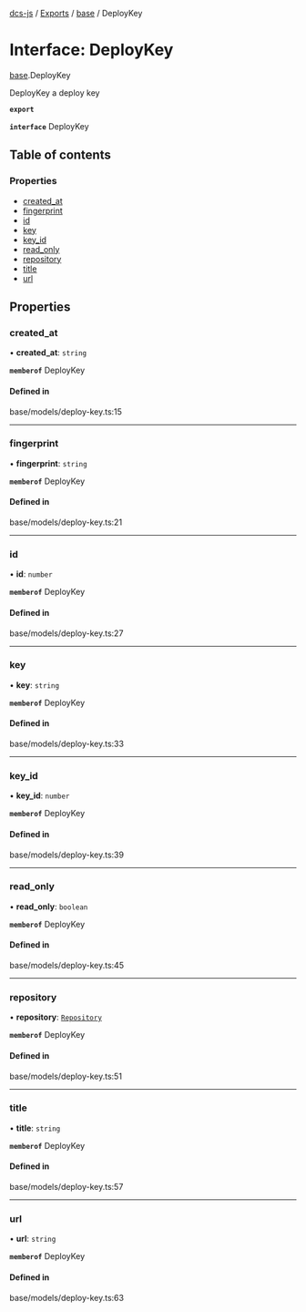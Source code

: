 [dcs-js](../README.md) / [Exports](../modules.md) / [base](../modules/base.md) / DeployKey

# Interface: DeployKey

[base](../modules/base.md).DeployKey

DeployKey a deploy key

**`export`**

**`interface`** DeployKey

## Table of contents

### Properties

- [created\_at](base.DeployKey.md#created_at)
- [fingerprint](base.DeployKey.md#fingerprint)
- [id](base.DeployKey.md#id)
- [key](base.DeployKey.md#key)
- [key\_id](base.DeployKey.md#key_id)
- [read\_only](base.DeployKey.md#read_only)
- [repository](base.DeployKey.md#repository)
- [title](base.DeployKey.md#title)
- [url](base.DeployKey.md#url)

## Properties

### <a id="created_at" name="created_at"></a> created\_at

• **created\_at**: `string`

**`memberof`** DeployKey

#### Defined in

base/models/deploy-key.ts:15

___

### <a id="fingerprint" name="fingerprint"></a> fingerprint

• **fingerprint**: `string`

**`memberof`** DeployKey

#### Defined in

base/models/deploy-key.ts:21

___

### <a id="id" name="id"></a> id

• **id**: `number`

**`memberof`** DeployKey

#### Defined in

base/models/deploy-key.ts:27

___

### <a id="key" name="key"></a> key

• **key**: `string`

**`memberof`** DeployKey

#### Defined in

base/models/deploy-key.ts:33

___

### <a id="key_id" name="key_id"></a> key\_id

• **key\_id**: `number`

**`memberof`** DeployKey

#### Defined in

base/models/deploy-key.ts:39

___

### <a id="read_only" name="read_only"></a> read\_only

• **read\_only**: `boolean`

**`memberof`** DeployKey

#### Defined in

base/models/deploy-key.ts:45

___

### <a id="repository" name="repository"></a> repository

• **repository**: [`Repository`](base.Repository.md)

**`memberof`** DeployKey

#### Defined in

base/models/deploy-key.ts:51

___

### <a id="title" name="title"></a> title

• **title**: `string`

**`memberof`** DeployKey

#### Defined in

base/models/deploy-key.ts:57

___

### <a id="url" name="url"></a> url

• **url**: `string`

**`memberof`** DeployKey

#### Defined in

base/models/deploy-key.ts:63
